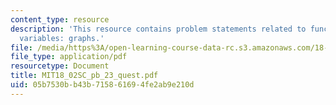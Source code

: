 ```yaml
---
content_type: resource
description: 'This resource contains problem statements related to functions of two
  variables: graphs.'
file: /media/https%3A/open-learning-course-data-rc.s3.amazonaws.com/18-02sc-multivariable-calculus-fall-2010/05b7530bb43b715861694fe2ab9e210d_MIT18_02SC_pb_23_quest.pdf
file_type: application/pdf
resourcetype: Document
title: MIT18_02SC_pb_23_quest.pdf
uid: 05b7530b-b43b-7158-6169-4fe2ab9e210d
---
```

